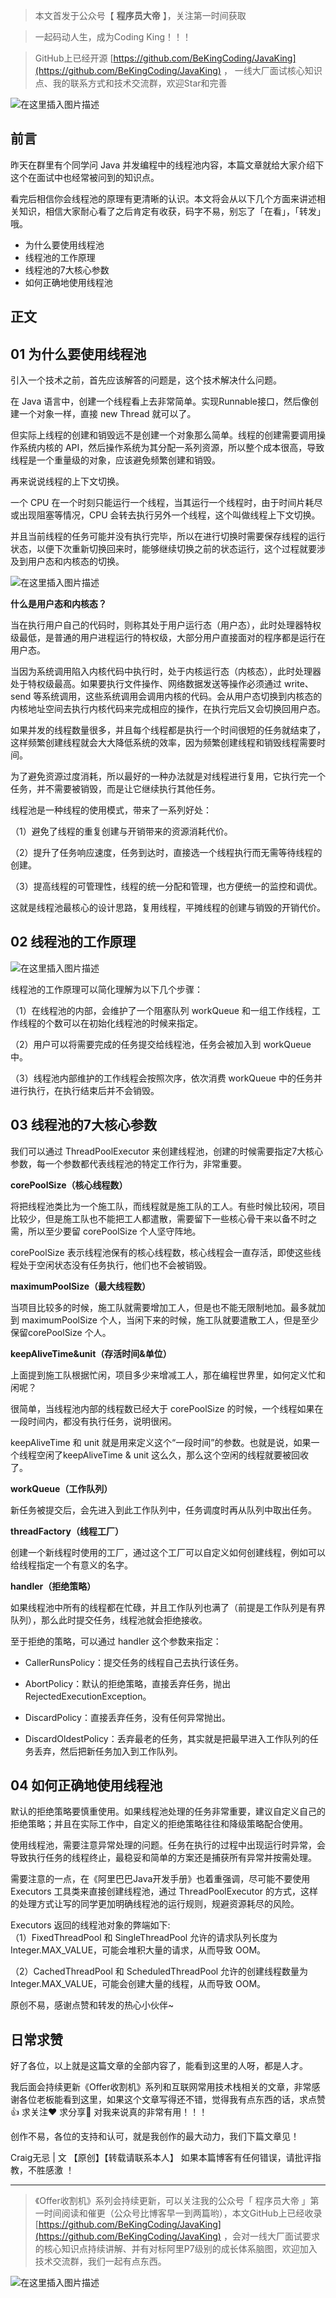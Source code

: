 
> 本文首发于公众号【 **程序员大帝** 】，关注第一时间获取

> 一起码动人生，成为Coding King！！！

> GitHub上已经开源 [https://github.com/BeKingCoding/JavaKing](https://github.com/BeKingCoding/JavaKing) ， 一线大厂面试核心知识点、我的联系方式和技术交流群，欢迎Star和完善



![在这里插入图片描述](https://img-blog.csdnimg.cn/20200708132205796.png?x-oss-process=image/watermark,type_ZmFuZ3poZW5naGVpdGk,shadow_10,text_aHR0cHM6Ly9ibG9nLmNzZG4ubmV0L2tpbmdjb2Rpbmc=,size_16,color_FFFFFF,t_70)
## 

## 前言

昨天在群里有个同学问 Java 并发编程中的线程池内容，本篇文章就给大家介绍下这个在面试中也经常被问到的知识点。



看完后相信你会线程池的原理有更清晰的认识。本文将会从以下几个方面来讲述相关知识，相信大家耐心看了之后肯定有收获，码字不易，别忘了「在看」，「转发」哦。

- 为什么要使用线程池
- 线程池的工作原理
- 线程池的7大核心参数
- 如何正确地使用线程池

## 正文



## 01 为什么要使用线程池


引入一个技术之前，首先应该解答的问题是，这个技术解决什么问题。



在 Java 语言中，创建一个线程看上去非常简单。实现Runnable接口，然后像创建一个对象一样，直接 new Thread 就可以了。



但实际上线程的创建和销毁远不是创建一个对象那么简单。线程的创建需要调用操作系统内核的 API，然后操作系统为其分配一系列资源，所以整个成本很高，导致线程是一个重量级的对象，应该避免频繁创建和销毁。


再来说说线程的上下文切换。



一个 CPU 在一个时刻只能运行一个线程，当其运行一个线程时，由于时间片耗尽或出现阻塞等情况，CPU 会转去执行另外一个线程，这个叫做线程上下文切换。



并且当前线程的任务可能并没有执行完毕，所以在进行切换时需要保存线程的运行状态，以便下次重新切换回来时，能够继续切换之前的状态运行，这个过程就要涉及到用户态和内核态的切换。

![在这里插入图片描述](https://img-blog.csdnimg.cn/20200708131404685.png?x-oss-process=image/watermark,type_ZmFuZ3poZW5naGVpdGk,shadow_10,text_aHR0cHM6Ly9ibG9nLmNzZG4ubmV0L2tpbmdjb2Rpbmc=,size_16,color_FFFFFF,t_70)


**什么是用户态和内核态？**



当在执行用户自己的代码时，则称其处于用户运行态（用户态），此时处理器特权级最低，是普通的用户进程运行的特权级，大部分用户直接面对的程序都是运行在用户态。



当因为系统调用陷入内核代码中执行时，处于内核运行态（内核态），此时处理器处于特权级最高。如果要执行文件操作、网络数据发送等操作必须通过 write、send 等系统调用，这些系统调用会调用内核的代码。会从用户态切换到内核态的内核地址空间去执行内核代码来完成相应的操作，在执行完后又会切换回用户态。



如果并发的线程数量很多，并且每个线程都是执行一个时间很短的任务就结束了，这样频繁创建线程就会大大降低系统的效率，因为频繁创建线程和销毁线程需要时间。



为了避免资源过度消耗，所以最好的一种办法就是对线程进行复用，它执行完一个任务，并不需要被销毁，而是让它继续执行其他任务。



线程池是一种线程的使用模式，带来了一系列好处：

（1）避免了线程的重复创建与开销带来的资源消耗代价。



（2）提升了任务响应速度，任务到达时，直接选一个线程执行而无需等待线程的创建。



（3）提高线程的可管理性，线程的统一分配和管理，也方便统一的监控和调优。



这就是线程池最核心的设计思路，复用线程，平摊线程的创建与销毁的开销代价。


## 02 线程池的工作原理
![在这里插入图片描述](https://img-blog.csdnimg.cn/20200708131413750.png?x-oss-process=image/watermark,type_ZmFuZ3poZW5naGVpdGk,shadow_10,text_aHR0cHM6Ly9ibG9nLmNzZG4ubmV0L2tpbmdjb2Rpbmc=,size_16,color_FFFFFF,t_70)



线程池的工作原理可以简化理解为以下几个步骤：

（1）在线程池的内部，会维护了一个阻塞队列 workQueue 和一组工作线程，工作线程的个数可以在初始化线程池的时候来指定。



（2）用户可以将需要完成的任务提交给线程池，任务会被加入到 workQueue中。



（3）线程池内部维护的工作线程会按照次序，依次消费 workQueue 中的任务并进行执行，在执行结束后并不会销毁。

## 03 线程池的7大核心参数

我们可以通过 ThreadPoolExecutor 来创建线程池，创建的时候需要指定7大核心参数，每一个参数都代表线程池的特定工作行为，非常重要。

**corePoolSize（核心线程数）**

将把线程池类比为一个施工队，而线程就是施工队的工人。有些时候比较闲，项目比较少，但是施工队也不能把工人都遣散，需要留下一些核心骨干来以备不时之需，所以至少要留 corePoolSize 个人坚守阵地。



corePoolSize 表示线程池保有的核心线程数，核心线程会一直存活，即使这些线程处于空闲状态没有任务执行，他们也不会被销毁。

**maximumPoolSize（最大线程数）**

当项目比较多的时候，施工队就需要增加工人，但是也不能无限制地加。最多就加到 maximumPoolSize 个人，当闲下来的时候，施工队就要遣散工人，但是至少保留corePoolSize 个人。


**keepAliveTime&unit（存活时间&单位）**

上面提到施工队根据忙闲，项目多少来增减工人，那在编程世界里，如何定义忙和闲呢？



很简单，当线程池内部的线程数已经大于 corePoolSize 的时候，一个线程如果在一段时间内，都没有执行任务，说明很闲。



keepAliveTime 和 unit 就是用来定义这个“一段时间”的参数。也就是说，如果一个线程空闲了keepAliveTime & unit 这么久，那么这个空闲的线程就要被回收了。


**workQueue（工作队列）**

新任务被提交后，会先进入到此工作队列中，任务调度时再从队列中取出任务。

**threadFactory（线程工厂）**

创建一个新线程时使用的工厂，通过这个工厂可以自定义如何创建线程，例如可以给线程指定一个有意义的名字。

**handler（拒绝策略）**

如果线程池中所有的线程都在忙碌，并且工作队列也满了（前提是工作队列是有界队列），那么此时提交任务，线程池就会拒绝接收。



至于拒绝的策略，可以通过 handler 这个参数来指定：

 - CallerRunsPolicy：提交任务的线程自己去执行该任务。
   
 -   AbortPolicy：默认的拒绝策略，直接丢弃任务，抛出RejectedExecutionException。
   
 -   DiscardPolicy：直接丢弃任务，没有任何异常抛出。
   
 -   DiscardOldestPolicy：丢弃最老的任务，其实就是把最早进入工作队列的任务丢弃，然后把新任务加入到工作队列。

## 04 如何正确地使用线程池

默认的拒绝策略要慎重使用。如果线程池处理的任务非常重要，建议自定义自己的拒绝策略；并且在实际工作中，自定义的拒绝策略往往和降级策略配合使用。



使用线程池，需要注意异常处理的问题。任务在执行的过程中出现运行时异常，会导致执行任务的线程终止，最稳妥和简单的方案还是捕获所有异常并按需处理。



需要注意的一点，在《阿里巴巴Java开发手册》也着重强调，尽可能不要使用Executors 工具类来直接创建线程池，通过 ThreadPoolExecutor 的方式，这样的处理方式让写的同学更加明确线程池的运行规则，规避资源耗尽的风险。

Executors 返回的线程池对象的弊端如下:
<br>
（1）FixedThreadPool 和 SingleThreadPool 允许的请求队列长度为 Integer.MAX_VALUE，可能会堆积大量的请求，从而导致 OOM。



（2）CachedThreadPool 和 ScheduledThreadPool 允许的创建线程数量为 Integer.MAX_VALUE，可能会创建大量的线程，从而导致 OOM。



原创不易，感谢点赞和转发的热心小伙伴~


## 日常求赞
好了各位，以上就是这篇文章的全部内容了，能看到这里的人呀，都是人才。

我后面会持续更新《Offer收割机》系列和互联网常用技术栈相关的文章，非常感谢各位老板能看到这里，如果这个文章写得还不错，觉得我有点东西的话，求点赞👍 求关注❤️ 求分享👥 对我来说真的非常有用！！！

创作不易，各位的支持和认可，就是我创作的最大动力，我们下篇文章见！

Craig无忌 | 文 【原创】【转载请联系本人】 如果本篇博客有任何错误，请批评指教，不胜感激 ！

------

>《Offer收割机》系列会持续更新，可以关注我的公众号「 程序员大帝 」第一时间阅读和催更（公众号比博客早一到两篇哟），本文GitHub上已经收录 [https://github.com/BeKingCoding/JavaKing](https://github.com/BeKingCoding/JavaKing) ，会对一线大厂面试要求的核心知识点持续讲解、并有对标阿里P7级别的成长体系脑图，欢迎加入技术交流群，我们一起有点东西。

![在这里插入图片描述](https://img-blog.csdnimg.cn/20200715124857432.png?x-oss-process=image/watermark,type_ZmFuZ3poZW5naGVpdGk,shadow_10,text_aHR0cHM6Ly9ibG9nLmNzZG4ubmV0L2tpbmdjb2Rpbmc=,size_16,color_FFFFFF,t_70#pic_center)
